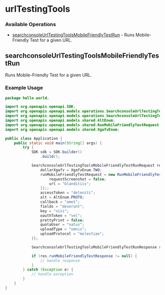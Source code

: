 # urlTestingTools

### Available Operations

* [searchconsoleUrlTestingToolsMobileFriendlyTestRun](#searchconsoleurltestingtoolsmobilefriendlytestrun) - Runs Mobile-Friendly Test for a given URL.

## searchconsoleUrlTestingToolsMobileFriendlyTestRun

Runs Mobile-Friendly Test for a given URL.

### Example Usage

```java
package hello.world;

import org.openapis.openapi.SDK;
import org.openapis.openapi.models.operations.SearchconsoleUrlTestingToolsMobileFriendlyTestRunRequest;
import org.openapis.openapi.models.operations.SearchconsoleUrlTestingToolsMobileFriendlyTestRunResponse;
import org.openapis.openapi.models.shared.AltEnum;
import org.openapis.openapi.models.shared.RunMobileFriendlyTestRequest;
import org.openapis.openapi.models.shared.XgafvEnum;

public class Application {
    public static void main(String[] args) {
        try {
            SDK sdk = SDK.builder()
                .build();

            SearchconsoleUrlTestingToolsMobileFriendlyTestRunRequest req = new SearchconsoleUrlTestingToolsMobileFriendlyTestRunRequest() {{
                dollarXgafv = XgafvEnum.TWO;
                runMobileFriendlyTestRequest = new RunMobileFriendlyTestRequest() {{
                    requestScreenshot = false;
                    url = "blanditiis";
                }};;
                accessToken = "deleniti";
                alt = AltEnum.PROTO;
                callback = "amet";
                fields = "deserunt";
                key = "nisi";
                oauthToken = "vel";
                prettyPrint = false;
                quotaUser = "natus";
                uploadType = "omnis";
                uploadProtocol = "molestiae";
            }};            

            SearchconsoleUrlTestingToolsMobileFriendlyTestRunResponse res = sdk.urlTestingTools.searchconsoleUrlTestingToolsMobileFriendlyTestRun(req);

            if (res.runMobileFriendlyTestResponse != null) {
                // handle response
            }
        } catch (Exception e) {
            // handle exception
        }
    }
}
```
